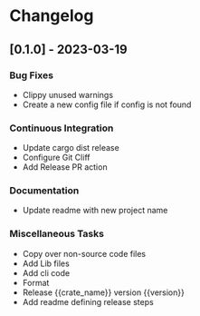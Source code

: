 # Changelog
## [0.1.0] - 2023-03-19

### Bug Fixes

- Clippy unused warnings
- Create a new config file if config is not found

### Continuous Integration

- Update cargo dist release
- Configure Git Cliff
- Add Release PR action

### Documentation

- Update readme with new project name

### Miscellaneous Tasks

- Copy over non-source code files
- Add Lib files
- Add cli code
- Format
- Release {{crate_name}} version {{version}}
- Add readme defining release steps

<!-- generated by git-cliff -->
